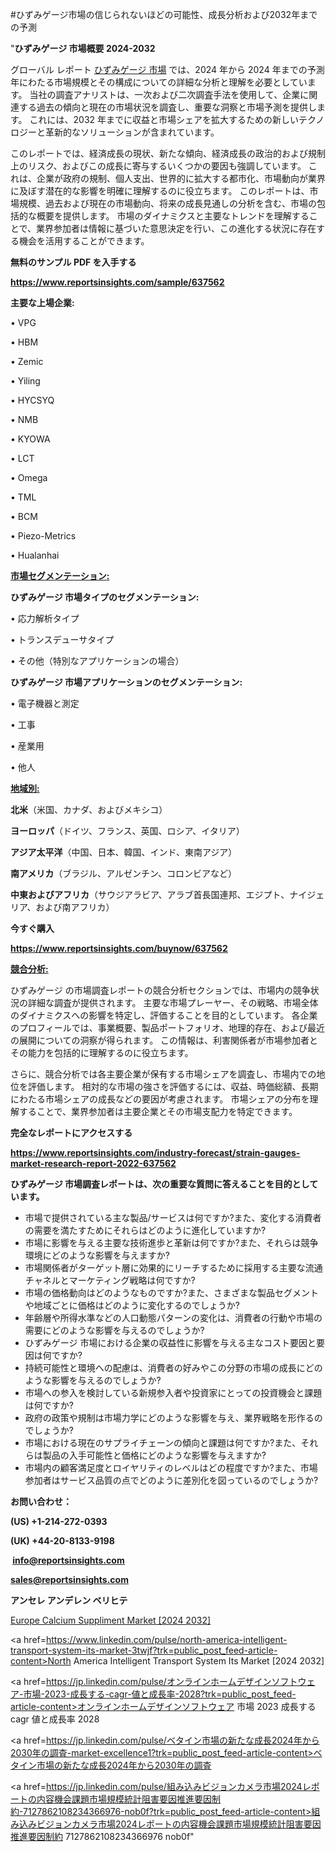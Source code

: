 #ひずみゲージ市場の信じられないほどの可能性、成長分析および2032年までの予測

"<strong>ひずみゲージ 市場概要 2024-2032</strong>

グローバル レポート <a href=https://www.reportsinsights.com/sample/637562>ひずみゲージ 市場</a> では、2024 年から 2024 年までの予測年にわたる市場規模とその構成についての詳細な分析と理解を必要としています。 当社の調査アナリストは、一次および二次調査手法を使用して、企業に関連する過去の傾向と現在の市場状況を調査し、重要な洞察と市場予測を提供します。 これには、2032 年までに収益と市場シェアを拡大​​するための新しいテクノロジーと革新的なソリューションが含まれています。

このレポートでは、経済成長の現状、新たな傾向、経済成長の政治的および規制上のリスク、およびこの成長に寄与するいくつかの要因も強調しています。 これは、企業が政府の規制、個人支出、世界的に拡大する都市化、市場動向が業界に及ぼす潜在的な影響を明確に理解するのに役立ちます。 このレポートは、市場規模、過去および現在の市場動向、将来の成長見通しの分析を含む、市場の包括的な概要を提供します。 市場のダイナミクスと主要なトレンドを理解することで、業界参加者は情報に基づいた意思決定を行い、この進化する状況に存在する機会を活用することができます。

<strong><b>無料のサンプル PDF を入手する</b></strong>

<a href=https://www.reportsinsights.com/sample/637562><strong><u>https://www.reportsinsights.com/sample/637562</u></strong></a>

<strong>主要な上場企業:</strong>

• VPG

• HBM

• Zemic

• Yiling

• HYCSYQ

• NMB

• KYOWA

• LCT

• Omega

• TML

• BCM

• Piezo-Metrics

• Hualanhai

<strong><u>市場セグメンテーション</u></strong><strong><u>:</u></strong>

<strong>ひずみゲージ 市場タイプのセグメンテーション:</strong>

• 応力解析タイプ

• トランスデューサタイプ

• その他（特別なアプリケーションの場合）

<strong>ひずみゲージ 市場アプリケーションのセグメンテーション:</strong>

• 電子機器と測定

• 工事

• 産業用

• 他人

<strong><u>地域別</u></strong><strong><u>:</u></strong>

<strong>北米</strong>（米国、カナダ、およびメキシコ）

<strong>ヨーロッパ</strong>（ドイツ、フランス、英国、ロシア、イタリア）

<strong>アジア太平洋</strong>（中国、日本、韓国、インド、東南アジア）

<strong>南アメリカ</strong>（ブラジル、アルゼンチン、コロンビアなど）

<strong>中東およびアフリカ</strong>（サウジアラビア、アラブ首長国連邦、エジプト、ナイジェリア、および南アフリカ）

<strong>今すぐ購入</strong>

<a href=https://www.reportsinsights.com/buynow/637562><strong><u>https://www.reportsinsights.com/buynow/637562</u></strong></a>

<strong><u>競合分析:</u></strong>

ひずみゲージ の市場調査レポートの競合分析セクションでは、市場内の競争状況の詳細な調査が提供されます。 主要な市場プレーヤー、その戦略、市場全体のダイナミクスへの影響を特定し、評価することを目的としています。 各企業のプロフィールでは、事業概要、製品ポートフォリオ、地理的存在、および最近の展開についての洞察が得られます。 この情報は、利害関係者が市場参加者とその能力を包括的に理解するのに役立ちます。

さらに、競合分析では各主要企業が保有する市場シェアを調査し、市場内での地位を評価します。 相対的な市場の強さを評価するには、収益、時価総額、長期にわたる市場シェアの成長などの要因が考慮されます。 市場シェアの分布を理解することで、業界参加者は主要企業とその市場支配力を特定できます。

<strong>完全なレポートにアクセスする</strong>

<a href=https://www.reportsinsights.com/industry-forecast/strain-gauges-market-research-report-2022-637562><strong><u><b>https://www.reportsinsights.com/industry-forecast/strain-gauges-market-research-report-2022-637562</b></u></strong></a>

<strong><b>ひずみゲージ 市場調査レポートは、次の重要な質問に答えることを目的としています。</b></strong>
<ul>
  <li>市場で提供されている主な製品/サービスは何ですか?また、変化する消費者の需要を満たすためにそれらはどのように進化していますか?</li>
  <li>市場に影響を与える主要な技術進歩と革新は何ですか?また、それらは競争環境にどのような影響を与えますか?</li>
  <li>市場関係者がターゲット層に効果的にリーチするために採用する主要な流通チャネルとマーケティング戦略は何ですか?</li>
  <li>市場の価格動向はどのようなものですか?また、さまざまな製品セグメントや地域ごとに価格はどのように変化するのでしょうか?</li>
  <li>年齢層や所得水準などの人口動態パターンの変化は、消費者の行動や市場の需要にどのような影響を与えるのでしょうか?</li>
  <li>ひずみゲージ 市場における企業の収益性に影響を与える主なコスト要因と要因は何ですか?</li>
  <li>持続可能性と環境への配慮は、消費者の好みやこの分野の市場の成長にどのような影響を与えるのでしょうか?</li>
  <li>市場への参入を検討している新規参入者や投資家にとっての投資機会と課題は何ですか?</li>
  <li>政府の政策や規制は市場力学にどのような影響を与え、業界戦略を形作るのでしょうか?</li>
  <li>市場における現在のサプライチェーンの傾向と課題は何ですか?また、それらは製品の入手可能性と価格にどのような影響を与えますか?</li>
  <li>市場内の顧客満足度とロイヤリティのレベルはどの程度ですか?また、市場参加者はサービス品質の点でどのように差別化を図っているのでしょうか?</li>
</ul>
<strong>お問い合わせ：</strong>

<strong>(US) +1-214-272-0393</strong>

<strong>(UK) +44-20-8133-9198</strong>

<strong> </strong><a href=info@reportsinsights.com><strong><u>info@reportsinsights.com</u></strong></a>

<a href=sales@reportsinsights.com><strong><u>sales@reportsinsights.com</u></strong></a>

<strong>アンセレ アンデレン ベリヒテ</strong>

<a href=https://www.linkedin.com/pulse/europe-calcium-suppliment-market-analysis-identifying-rwapc/>Europe Calcium Suppliment Market [2024 2032]</a>

<a href=https://www.linkedin.com/pulse/north-america-intelligent-transport-system-its-market-3twjf?trk=public_post_feed-article-content>North America Intelligent Transport System Its Market [2024 2032]</a>

<a href=https://jp.linkedin.com/pulse/オンラインホームデザインソフトウェア-市場-2023-成長する-cagr-値と成長率-2028?trk=public_post_feed-article-content>オンラインホームデザインソフトウェア 市場 2023 成長する cagr 値と成長率 2028</a>

<a href=https://jp.linkedin.com/pulse/ベタイン市場の新たな成長2024年から2030年の調査-market-excellence1?trk=public_post_feed-article-content>ベタイン市場の新たな成長2024年から2030年の調査</a>

<a href=https://jp.linkedin.com/pulse/組み込みビジョンカメラ市場2024レポートの内容機会課題市場規模統計阻害要因推進要因制約-7127862108234366976-nob0f?trk=public_post_feed-article-content>組み込みビジョンカメラ市場2024レポートの内容機会課題市場規模統計阻害要因推進要因制約 7127862108234366976 nob0f</a>"
